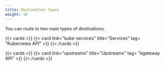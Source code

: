 ```yaml
---
title: Destination types
weight: 10
---
```


You can route to two main types of destinations.

{{< cards >}}
  {{< card link="kube-services" title="Services" tag= "Kubernetes API" >}}
{{< /cards >}}

{{< cards >}}
  {{< card link="upstreams" title="Upstreams" tag= "kgateway API" >}}
{{< /cards >}}